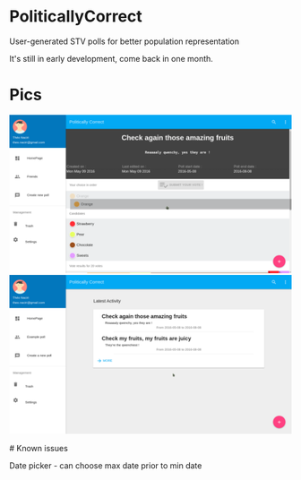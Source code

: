 # PoliticallyCorrect
User-generated STV polls for better population representation

It's still in early development, come back in one month.

# Pics
<p align="center">
  <img src="demo/Screenshot_2016-05-13_16-48-00.png"/>
  <img src="demo/Screenshot_2016-05-13_16-49-06.png"/>
</p>
# Known issues

Date picker - can choose max date prior to min date